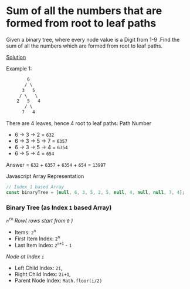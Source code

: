 # Sum of all the numbers that are formed from root to leaf paths

Given a binary tree, where every node value is a Digit from 1-9 .Find the sum of all the numbers which are formed from root to leaf paths.

[Solution](./q11.js)

Example 1:

```txt
        6
       / \
      3   5
     / \   \
    2   5   4
       / \
      7   4
```

There are 4 leaves, hence 4 root to leaf paths:
Path Number

- 6 &rarr; 3 &rarr; 2 = `632`
- 6 &rarr; 3 &rarr; 5 &rarr; 7 = `6357`
- 6 &rarr; 3 &rarr; 5 &rarr; 4 = `6354`
- 6 &rarr; 5 &rarr; 4 = `654`

Answer = `632` + `6357` + `6354` + `654` = `13997`

Javascript Array Representation

```javascript
// Index 1 based Array
const binaryTree = [null, 6, 3, 5, 2, 5, null, 4, null, null, 7, 4];
```

### Binary Tree (as Index `1` based Array)

_`n`<sup>`th`</sup> Row( rows start from `0` )_

- Items: `2`<sup>`n`</sup>
- First Item Index: `2`<sup>`n`</sup>
- Last Item Index: `2`<sup>`n+1`</sup> - `1`

_Node at Index `i`_

- Left Child Index: `2i`,
- Right Child Index: `2i+1`,
- Parent Node Index: `Math.floor(i/2)`
